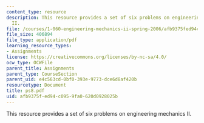 ```yaml
---
content_type: resource
description: This resource provides a set of six problems on engineering mechanics
  II.
file: /courses/1-060-engineering-mechanics-ii-spring-2006/afb9375fed94c0959fa0620d0928025b_ps8.pdf
file_size: 406894
file_type: application/pdf
learning_resource_types:
- Assignments
license: https://creativecommons.org/licenses/by-nc-sa/4.0/
ocw_type: OCWFile
parent_title: Assignments
parent_type: CourseSection
parent_uid: e4c563cd-0bf0-393e-9773-dce6d8af420b
resourcetype: Document
title: ps8.pdf
uid: afb9375f-ed94-c095-9fa0-620d0928025b
---
```

This resource provides a set of six problems on engineering mechanics II.